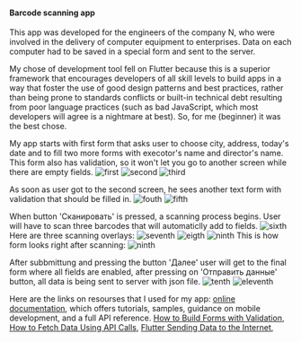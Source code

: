 #### Barcode scanning app

This app was developed for the engineers of the company N, who were involved in the delivery of computer equipment to enterprises. Data on each computer had to be saved in a special form and sent to the server.

My chose of development tool fell on Flutter because this is a superior framework that encourages developers of all skill levels to build apps in a way that foster the use of good design patterns and best practices, rather than being prone to standards conflicts or built-in technical debt resulting from poor language practices (such as bad JavaScript, which most developers will agree is a nightmare at best). So, for me (beginner) it was the best chose.

My app starts with first form that asks user to choose city, address, today's date and to fill two more forms with execotor's name and director's name. This form also has validation, so it won't let you go to another screen while there are empty fields.
![first](/screenshots/firstform.png)
![second](/screenshots/firstformvalidation.png)
![third](/screenshots/firstformfilled.png)


As soon as user got to the second screen, he sees another text form with validation that should be filled in.
![fouth](/screenshots/secondform.png)
![fifth](/screenshots/secondformvalidation.png)

When button 'Сканировать' is pressed, a scanning process begins. User will have to scan three barcodes that will automaticlly add to fields.
![sixth](/screenshots/secondformsemifilled.png)
Here are three scanning overlays:
![seventh](/screenshots/firstoverlay.PNG)
![eigth](/screenshots/secondoverlay.PNG)
![ninth](/screenshots/thirdoverlay.PNG)
This is how form looks right after scanning:
![ninth](/screenshots/secondformfilled.PNG)

After subbmittung and pressing the button 'Далее' user will get to the final form where all fields are enabled, after pressing on 'Отправить данные' button, all data is being sent to server with json file.
![tenth](/screenshots/thirdform1.PNG)
![eleventh](/screenshots/thirdform2.PNG)



Here are the links on resourses that I used for my app:
[online documentation](https://flutter.dev/docs), which offers tutorials,
samples, guidance on mobile development, and a full API reference.
[How to Build Forms with Validation](https://flutter.dev/docs/cookbook/forms/validation),
[How to Fetch Data Using API Calls](https://medium.com/@maffan/how-to-fetch-data-using-api-calls-in-flutter-99668a60170c),
[Flutter Sending Data to the Internet](https://www.geeksforgeeks.org/flutter-sending-data-to-the-internet/),
